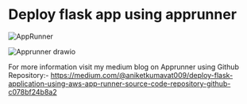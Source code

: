 # Deploy flask app using apprunner
![AppRunner](https://github.com/aniketkumavat/App-Runner-flask/assets/75694201/b899b9ff-fcae-4002-b98c-5ca29ee91796)

![Apprunner drawio](https://github.com/aniketkumavat/App-Runner-flask/assets/75694201/9ac887cd-738e-4fe2-9bfd-86e19753755d)

For more information visit my medium blog on Apprunner using Github Repository:-
https://medium.com/@aniketkumavat009/deploy-flask-application-using-aws-app-runner-source-code-repository-github-c078bf24b8a2
